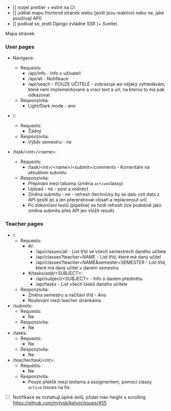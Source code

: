 - [] rozjet prettier + eslint na CI
- [] udělat mapu frontend stránek webu (jestli jsou reaktivní nebo ne, jaké používají API)
- [] podívat se, jestli Django zvládne SSR (+ Svelte)

Mapa stránek:
### User pages
- Navigace:
    - Requests:
        - /api/info - Info o uživateli
        - /api/all - Notifikace
        - /api/seach - POUZE UČITELÉ - zobrazuje asi nějaký vyhledávání, které není implementované a vrací text a url, na kterou to má pak odkazovat
    - Responzivita:
        - Light/Dark mode - ano

- /:
    - Requests:
        - Žádný
    - Responzivita:
        - Výběr semestru - ne
- /task/\<int\>/\<name\>:
    - Requests:
        - /task/\<int\>/\<name\>/\<submit\>/comments - Komentáře na aktuálním submitu
    - Responzivita:
        - Přepínání mezi tabama (změna `active`classy)
        - Upload - ne - post a redirect
        - Změna submitu - ne - refresh (technicky by se dalo vzít data z API (jestli je) a jen přerendrovat obsah a replacenout url)
        - Po dokončení testů (pipeline) se hodí refresh (lze podobně jako změna submitu přes API jen vložit result)

### Teacher pages
- /:
    - Requests:
        - #/:
            - /api/classes/all - List tříd ve všech semestrech daného učitele
            - /api/classes?teacher=NAME - List třid, které má daný učitel
            - /api/classes?teacher=NAME&semester=SEMESTER - List tříd, které má daný učitel v daném semestru
        - #/tasks/add/\<SUBJECT\>:
            - /api/subject/\<SUBJECT\> - Info o daném předmětu
            - /api/tasks - List všech tásků daného učitele
    - Responzivita:
        - Změna semestru a načítání tříd - Ano
        - Routování mezi teacher stránkama
- /submits:
    - Requests:
        - Ne
    - Responzivita:
        - Ne
- /tasks:
    - Requests:
        - Ne
    - Responzivita:
        - Ne
- /teacher/task/\<int\>:
    - Requests:
        - Ne
    - Responzivita:
        - Pouze překlik mezi testama a assigmentem, pomocí classy `active`
Issues na fix:
- [ ] Notifikace se roztahují úplně dolů, přidat max height a scrolling https://github.com/mrlvsb/kelvin/issues/455